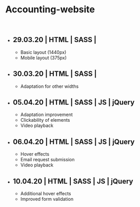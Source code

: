 <h1>Accounting-website</h1></br>

<ul>

  <li>
    <h2>29.03.20 | HTML | SASS |</h2>
    <ul>
      <li>Basic layout (1440px)</li>
      <li>Mobile layout (375px)</li>
    </ul>
  </li>

  <li>
      <h2>30.03.20 | HTML | SASS |</h2>
      <ul>
        <li>Adaptation for other widths</li>
      </ul>
  </li>

  <li>
      <h2>05.04.20 | HTML | SASS | JS | jQuery</h2>
      <ul>
        <li>Adaptation improvement</li>
        <li>Clickability of elements</li>
        <li>Video playback</li>
      </ul>
  </li>

  <li>
      <h2>06.04.20 | HTML | SASS | JS | jQuery</h2>
      <ul>
        <li>Hover effects</li>
        <li>Email request submission</li>
        <li>Video playback</li>
      </ul>
  </li>

  <li>
      <h2>10.04.20 | HTML | SASS | JS | jQuery</h2>
      <ul>
        <li>Additional hover effects</li>
        <li>Improved form validation</li>
      </ul>
  </li>

</ul>
